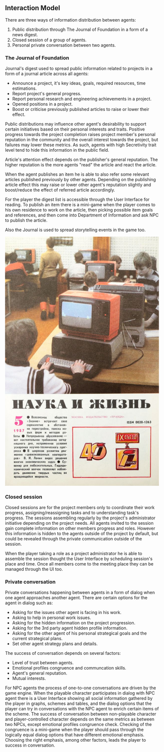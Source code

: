 ## Interaction Model

There are three ways of information distribution between agents:

  1. Public distribution through The Journal of Foundation in a form of a news digest.
  2. Closed session of a group of agents.
  3. Personal private conversation between two agents.

### The Journal of Foundation

Journal's digest used to spread public information related to projects in a form of a journal article across all agents:
  - Announce a project, it's key ideas, goals, required resources, time estimations.
  - Report project's general progress.
  - Report personal research and engineering achievements in a project.
  - Opened positions in a project.
  - Boost or criticise previously published articles to raise or lower their effect.

Public distributions may influence other agent's desirability to support certain initiatives based on their personal interests and traits. Positive progress towards the project completion raises project member's personal reputation in the community and the overall interest towards the project, but failures may lower these metrics. As such, agents with high Secretivity trait level tend to hide this information in the public field.

Article's attention effect depends on the publisher's general reputation. The higher reputation is the more agents "read" the article and react the article.

When the agent publishes an item he is able to also refer some relevant articles published previously by other agents. Depending on the publishing article effect this may raise or lower other agent's reputation slightly and boost/reduce the effect of referred article accordingly.

For the player the digest list is accessible through the User Interface for reading. To publish an item there is a mini-game when the player comes to his own residence to work on the article, then picking possible item goals and references, and then come into Department of Information and ask NPC to publish the article.

Also the Journal is used to spread storytelling events in the game too.

![Journal cover](../../images/journal.jpg)

### Closed session

Closed sessions are for the project members only to coordinate their work progress, assigning/reassigning tasks and to understanding task's progress. The sessions assembling regularly by the project's administrator initiative depending on the project needs. All agents invited to the session gain complete information on other members progress and roles. However this information is hidden to the agents outside of the project by default, but could be revealed through the private communication outside of the session.

When the player taking a role as a project administrator he is able to assemble the session thought the User Interface by scheduling session's place and time. Once all members come to the meeting place they can be managed through the UI too.

### Private conversation

Private conversations happening between agents in a form of dialog when one agent approaches another agent. There are certain options for the agent in dialog such as:
  - Asking for the issues other agent is facing in his work.
  - Asking to help in personal work issues.
  - Asking for the hidden information on the project progression.
  - Asking for the 3rd party agent hidden profile information.
  - Asking for the other agent of his personal strategical goals and the current strategical plans.
  - Set other agent strategy plans and details.

The success of conversation depends on several factors:
  - Level of trust between agents.
  - Emotional profiles congruence and communcation skills.
  - Agent's general reputation.
  - Mutual interests.

For NPC agents the process of one-to-one conversations are driven by the game engine. When the playable character participates in dialog with NPC agent there is a User Interface showing all social information gathered by the player in graphs, schemes and tables, and the dialog options that the player can try in conversations with the NPC agent to enrich certain items of the scheme. The success of conversation between non-playable character and player-controlled character depends on the same metrics as between two NPCs, except emotional profiles congruence check. Checking of the congruence is a mini-game when the player should pass through the logically equal dialog options that have different emotional emphasis. Choosing the right emphasis, among other factors, leads the player to success in conversation.
